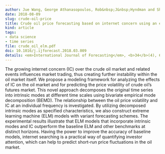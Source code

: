 ```yaml
---
author: Jue Wang, George Athanasopoulos, Rob&nbsp;J&nbsp;Hyndman and Shouyang Wang
date: 2018-08-09
slug: crude-oil-price
title: Crude oil price forecasting based on internet concern using an extreme learning machine
kind: article
tags:
- data science
- time series
file: crude_oil_elm.pdf
doi: 10.1016/j.ijforecast.2018.03.009
details: <em>International Journal of Forecasting</em>, <b>34</b>(4), 665-677
---
```


The growing internet concern (IC) over the crude oil market and related events influences market trading, thus creating further instability within the oil market itself. We propose a modeling framework for analyzing the effects of IC on the oil market and for predicting the price volatility of crude oil’s futures market. This novel approach decomposes the original time series into intrinsic modes at different time scales using bivariate empirical mode decomposition (BEMD). The relationship between the oil price volatility and IC at an individual frequency is investigated. By utilizing decomposed intrinsic modes as specified characteristics, we also construct extreme learning machine (ELM) models with variant forecasting schemes. The experimental results illustrate that ELM models that incorporate intrinsic modes and IC outperform the baseline ELM and other benchmarks at distinct horizons. Having the power to improve the accuracy of baseline models, internet searching is a practical way of quantifying investor attention, which can help to predict short-run price fluctuations in the oil market.
